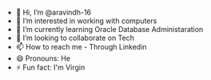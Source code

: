- 👋 Hi, I’m @aravindh-16
- 👀 I’m interested in working with computers
- 🌱 I’m currently learning Oracle Database Administaration
- 💞️ I’m looking to collaborate on Tech
- 📫 How to reach me - Through Linkedin
- 😄 Pronouns: He
- ⚡ Fun fact: I'm Virgin

<!---
aravindh-16/aravindh-16 is a ✨ special ✨ repository because its `README.md` (this file) appears on your GitHub profile.
You can click the Preview link to take a look at your changes.
--->
